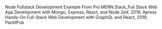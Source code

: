 Node Fullstack Development Example
From
Pro MERN Stack_Full Stack Web App Development with Mongo, Express, React, and Node 2ed, 2019, Apress
Hands-On Full-Stack Web Development with GraphQL and React, 2019, PacktPub
